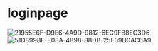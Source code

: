 # loginpage
![21955E6F-D9E6-4A9D-9812-6EC9FB8EC3D6](https://github.com/paradoxodefermi/loginpage/assets/133011022/d275b271-a19c-4a76-854f-a8d67018f6b5)
![51D8998F-E08A-4898-88DB-25F39D0AC6A9](https://github.com/paradoxodefermi/loginpage/assets/133011022/26d1ad24-17b2-430c-8314-8c5a704e12c4)
